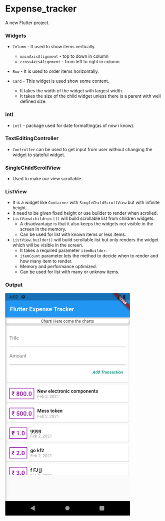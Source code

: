 # Expense_tracker

A new Flutter project.

### Widgets
- `Column` - It used to show items vertically.
    -   `mainAxisAlignment` - top to down in column
    - `crossAxisAlignment` - from left to right in column
    
- `Row` - It is used to order items horizontally.
- `Card` - This widget is used show some content.
    - It takes the width of the widget with largest width.
    - It takes the size of the child widget unless there is a parent with well defined size.

### intl
- `intl` - package used for date formatting(as of now i know).

### TextEditingController
- `Controller` can be used to get input from user without changing the widget to stateful widget.

### SingleChildScrollView
- Used to make our view scrollable.

### ListView
- It is a widget like `Container` with `SingleChildScrollView` but with infinite height.
- It need to be given fixed height or use builder to render when scrolled.
- `ListView(children:[])` will build scrollable list from children widgets.
    - A disadvantage is that it also keeps the widgets not visible in the screen in the memory.
    - Can be used for list with known items or less items.
- `ListView.builder()` will build scrollable list but only renders the widget which will be visible in the screen.
    - It takes a required parameter `itemBuilder`.
    - `itemCount` parameter lets the method to decide when to render and how many item to render.
    - Memory and performance optimized.
    - Can be used for list with many or unknow items.

### Output
![Output image](output.png)
